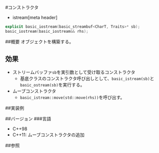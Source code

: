 #コンストラクタ
* istream[meta header]

```cpp
explicit basic_iostream(basic_streambuf<CharT, Traits>* sb);
basic_iostream(basic_iostream&& rhs);
```

##概要
オブジェクトを構築する。

## 効果
- ストリームバッファ`sb`を実引数として受け取るコンストラクタ
    - 基底クラスのコンストラクタ呼び出しとして、`basic_istream(sb)`と`basic_ostream(sb)`を実行する。
- ムーブコンストラクタ
    - `basic_istream::move(std::move(rhs))`を呼び出す。

##実装例

##バージョン
###言語
- C++98
- C++11: ムーブコンストラクタの追加

##参照
